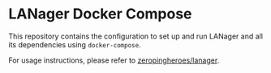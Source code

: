 LANager Docker Compose
=======

This repository contains the configuration to set up and run LANager and all its dependencies using `docker-compose`.

For usage instructions, please refer to [zeropingheroes/lanager](
https://github.com/zeropingheroes/lanager/blob/stable/README.md).
